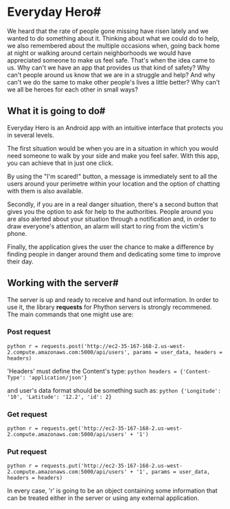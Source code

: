 # Everyday Hero#

We heard that the rate of people gone missing have risen lately and we wanted to do something about it. Thinking about what we could do to help, we also remembered about the multiple occasions when, going back home at night or walking around certain neighborhoods we would have appreciated someone to make us feel safe. That's when the idea came to us. Why can't we have an app that provides us that kind of safety? Why can't people around us know that we are in a struggle and help? And why can't we do the same to make other people's lives a little better? Why can't we all be heroes for each other in small ways?

## What it is going to do#
Everyday Hero is an Android app with an intuitive interface that protects you in several levels.

The first situation would be when you are in a situation in which you would need someone to walk by your side and make you feel safer. With this app, you can achieve that in just one click.

By using the "I'm scared!" button, a message is immediately sent to all the users around your perimetre within your location and the option of chatting with them is also available.

Secondly, if you are in a real danger situation, there's a second button that gives you the option to ask for help to the authorities. People around you are also alerted about your situation through a notification and, in order to draw everyone's attention, an alarm will start to ring from the victim's phone.

Finally, the application gives the user the chance to make a difference by finding people in danger around them and dedicating some time to improve their day.

## Working with the server#
The server is up and ready to receive and hand out information. In order to use it, the library **requests** for Phython servers is strongly recommened. The main commands that one might use are:

### Post request
`python
r = requests.post('http://ec2-35-167-168-2.us-west-2.compute.amazonaws.com:5000/api/users', params = user_data, headers = headers)
`

'Headers' must define the Content's type:
`python
headers = {'Content-Type': 'application/json'}
`

and user's data format should be something such as:
`python
{'Longitude': '10', 'Latitude': '12.2', 'id': 2}
`

### Get request
`python
r = requests.get('http://ec2-35-167-168-2.us-west-2.compute.amazonaws.com:5000/api/users' + '1')
`

### Put request
`python
r = requests.put('http://ec2-35-167-168-2.us-west-2.compute.amazonaws.com:5000/api/users' + '1', params = user_data, headers = headers)
`

In every case, 'r' is going to be an object containing some information that can be treated either in the server or using any external application. 
